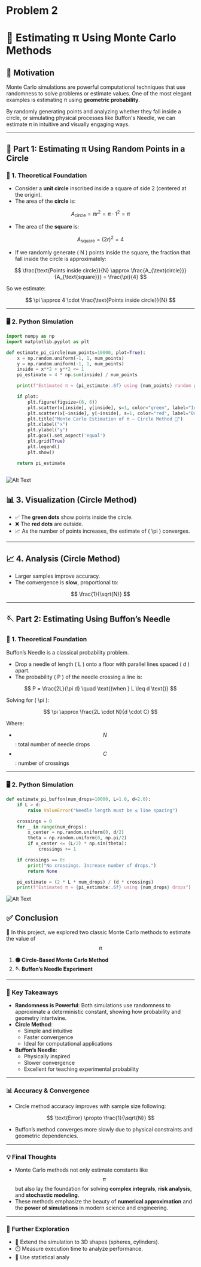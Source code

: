 # Problem 2
# 🎲 Estimating π Using Monte Carlo Methods

## 🎯 Motivation

Monte Carlo simulations are powerful computational techniques that use randomness to solve problems or estimate values. One of the most elegant examples is estimating π using **geometric probability**.

By randomly generating points and analyzing whether they fall inside a circle, or simulating physical processes like Buffon's Needle, we can estimate π in intuitive and visually engaging ways.

---

## 🧠 Part 1: Estimating π Using Random Points in a Circle

### 🧪 1. Theoretical Foundation

- Consider a **unit circle** inscribed inside a square of side 2 (centered at the origin).
- The area of the **circle** is:

$$
A_{\text{circle}} = \pi r^2 = \pi \cdot 1^2 = \pi
$$

- The area of the **square** is:

$$
A_{\text{square}} = (2r)^2 = 4
$$

- If we randomly generate \( N \) points inside the square, the fraction that fall inside the circle is approximately:

$$
\frac{\text{Points inside circle}}{N} \approx \frac{A_{\text{circle}}}{A_{\text{square}}} = \frac{\pi}{4}
$$

So we estimate:

$$
\pi \approx 4 \cdot \frac{\text{Points inside circle}}{N}
$$

---

### 🖥️ 2. Python Simulation

```python
import numpy as np
import matplotlib.pyplot as plt

def estimate_pi_circle(num_points=10000, plot=True):
    x = np.random.uniform(-1, 1, num_points)
    y = np.random.uniform(-1, 1, num_points)
    inside = x**2 + y**2 <= 1
    pi_estimate = 4 * np.sum(inside) / num_points

    print(f"Estimated π ≈ {pi_estimate:.6f} using {num_points} random points")

    if plot:
        plt.figure(figsize=(6, 6))
        plt.scatter(x[inside], y[inside], s=1, color="green", label="Inside")
        plt.scatter(x[~inside], y[~inside], s=1, color="red", label="Outside")
        plt.title("Monte Carlo Estimation of π — Circle Method 🎯")
        plt.xlabel("x")
        plt.ylabel("y")
        plt.gca().set_aspect('equal')
        plt.grid(True)
        plt.legend()
        plt.show()

    return pi_estimate
    
```
    
![ Alt Text](problem73848.png)


## 📊 3. Visualization (Circle Method)

- ✅ The **green dots** show points inside the circle.
- ❌ The **red dots** are outside.
- 📈 As the number of points increases, the estimate of \( \pi \) converges.

---

## 📈 4. Analysis (Circle Method)

- Larger samples improve accuracy.
- The convergence is **slow**, proportional to:

$$
\frac{1}{\sqrt{N}}
$$

---

## 🪡 Part 2: Estimating Using Buffon’s Needle

### 🧪 1. Theoretical Foundation

Buffon’s Needle is a classical probability problem.

- Drop a needle of length \( L \) onto a floor with parallel lines spaced \( d \) apart.
- The probability \( P \) of the needle crossing a line is:

$$
P = \frac{2L}{\pi d} \quad \text{(when } L \leq d \text{)}
$$

Solving for \( \pi \):

$$
\pi \approx \frac{2L \cdot N}{d \cdot C}
$$

Where:
- $$N $$: total number of needle drops
- $$ C $$: number of crossings

---

### 🖥️ 2. Python Simulation

```python
def estimate_pi_buffon(num_drops=10000, L=1.0, d=2.0):
    if L > d:
        raise ValueError("Needle length must be ≤ line spacing")

    crossings = 0
    for _ in range(num_drops):
        x_center = np.random.uniform(0, d/2)
        theta = np.random.uniform(0, np.pi/2)
        if x_center <= (L/2) * np.sin(theta):
            crossings += 1

    if crossings == 0:
        print("No crossings. Increase number of drops.")
        return None

    pi_estimate = (2 * L * num_drops) / (d * crossings)
    print(f"Estimated π ≈ {pi_estimate:.6f} using {num_drops} drops")


```
![ Alt Text](problemstatistic.png)

## ✅ Conclusion

🎯 In this project, we explored two classic Monte Carlo methods to estimate the value of $$ \pi $$

1. **🟢 Circle-Based Monte Carlo Method**
2. **🪡 Buffon’s Needle Experiment**

---

### 🔬 Key Takeaways

- **Randomness is Powerful**: Both simulations use randomness to approximate a deterministic constant, showing how probability and geometry intertwine.
- **Circle Method**:
    - Simple and intuitive
    - Faster convergence
    - Ideal for computational applications
- **Buffon’s Needle**:
    - Physically inspired
    - Slower convergence
    - Excellent for teaching experimental probability

---

### 📊 Accuracy & Convergence

- Circle method accuracy improves with sample size following:

$$
\text{Error} \propto \frac{1}{\sqrt{N}}
$$

- Buffon’s method converges more slowly due to physical constraints and geometric dependencies.

---

### 💡 Final Thoughts

- Monte Carlo methods not only estimate constants like $$ \pi \ $$ but also lay the foundation for solving **complex integrals**, **risk analysis**, and **stochastic modeling**.
- These methods emphasize the beauty of **numerical approximation** and the **power of simulations** in modern science and engineering.

---

### 📘 Further Exploration

- 🔢 Extend the simulation to 3D shapes (spheres, cylinders).
- ⏱️ Measure execution time to analyze performance.
- 🧠 Use statistical analy





